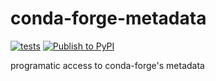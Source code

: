 # conda-forge-metadata
[![tests](https://github.com/conda-forge/conda-forge-metadata/actions/workflows/tests.yml/badge.svg)](https://github.com/conda-forge/conda-forge-metadata/actions/workflows/tests.yml)
[![Publish to PyPI](https://github.com/conda-forge/conda-forge-metadata/actions/workflows/pypi.yml/badge.svg)](https://github.com/conda-forge/conda-forge-metadata/actions/workflows/pypi.yml)

programatic access to conda-forge's metadata
